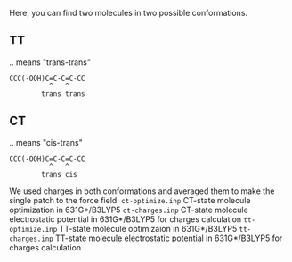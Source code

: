 Here, you can find two molecules in two possible conformations.

## TT

.. means "trans-trans"
                 
    CCC(-OOH)C=C-C=C-CC
              ^   ^
            trans trans
## CT

.. means "cis-trans"
                 
    CCC(-OOH)C=C-C=C-CC
              ^   ^
            trans cis

We used charges in both conformations and averaged them to make the single patch to the force field.
`ct-optimize.inp` CT-state molecule optimization in 631G*/B3LYP5 
`ct-charges.inp` CT-state molecule electrostatic potential in 631G*/B3LYP5 for charges calculation
`tt-optimize.inp` TT-state molecule optimizaion in 631G*/B3LYP5
`tt-charges.inp` TT-state molecule electrostatic potential in 631G*/B3LYP5 for charges calculation
